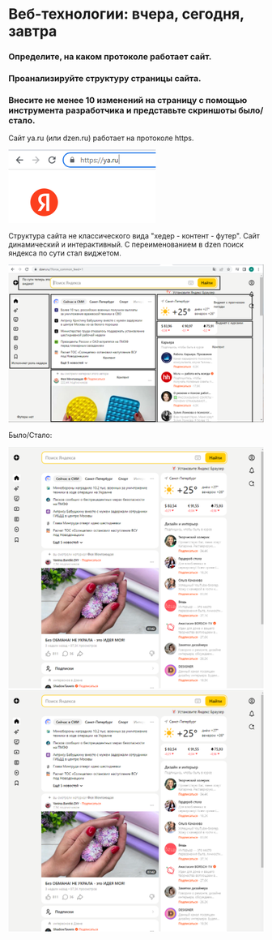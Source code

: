 # Веб-технологии: вчера, сегодня, завтра

### Определите, на каком протоколе работает сайт.
### Проанализируйте структуру страницы сайта.
### Внесите не менее 10 изменений на страницу с помощью инструмента разработчика и представьте скриншоты было/стало.

Сайт ya.ru (или dzen.ru) работает на протоколе https.

![https](https.png)

Структура сайта не классического вида "хедер - контент - футер". Сайт динамический и интерактивный. С переименованием в dzen поиск яндекса по сути стал виджетом.

![structure](dzen.ru.png)

Было/Стало:

![deafult](deafult.png)
![broken](broken.png)
